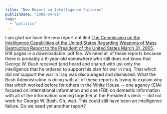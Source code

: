 ```yaml
---
title: "New Report on Intelligence Failures"
publishDate: "2005-04-01"
tags: 
  - "politics"
---
```


I am glad we have the new report entitled [The Commission on the Intelligence Capabilities of the United States Regarding Weapons of Mass Destruction Report to the President of the United States March 31, 2005,](http://www.wmd.gov/about.html) 618 pages in a downloadable .pdf file. We need all of these reports because there is probably a 6-year-old somewhere who still does not know that George W. Bush received (and heard and shared with us) only the intelligence that he ordered to support his plan for war in Iraq. That which did not support the war in Iraq was discouraged and dismissed. What the Bush Administration is doing with all of these reports is trying to explain why that which worked before for others in the White House -- one agency (CIA) focused on International information and one (FBI) on domestic information with all of the information coming together at the President's desk -- did not work for George W. Bush. Oh, wait. This could still have been an intelligence failure. Do we need yet another report?
